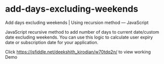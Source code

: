 # add-days-excluding-weekends

Add days excluding weekends | Using recursion method — JavaScript

JavaScript recursive method to add number of days to current date/custom date excluding weekends.
You can use this logic to calculate user expiry date or subscription date for your application.

Click https://jsfiddle.net/deekshith_kirodian/w70tdq2n/ to view working Demo

